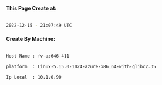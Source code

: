 
   
#### This Page Create at:

```bash

2022-12-15 - 21:07:49 UTC

```

#### Create By Machine:

```bash

Host Name : fv-az646-411

platform  : Linux-5.15.0-1024-azure-x86_64-with-glibc2.35

Ip Local  : 10.1.0.90

```

